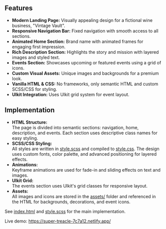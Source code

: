 ## Features

- **Modern Landing Page:** Visually appealing design for a fictional wine business, "Vintage Vault".
- **Responsive Navigation Bar:** Fixed navigation with smooth access to all sections.
- **Animated Home Section:** Brand name with animated frames for engaging first impression.
- **Rich Description Section:** Highlights the story and mission with layered images and styled text.
- **Events Section:** Showcases upcoming or featured events using a grid of icons.
- **Custom Visual Assets:** Unique images and backgrounds for a premium look.
- **Vanilla HTML & CSS:** No frameworks, only semantic HTML and custom SCSS/CSS for styling.
- **UIkit Integration:** Uses UIkit grid system for event layout.

## Implementation

- **HTML Structure:**  
  The page is divided into semantic sections: navigation, home, description, and events. Each section uses descriptive class names for easy styling.
- **SCSS/CSS Styling:**  
  All styles are written in [style.scss](style.scss) and compiled to [style.css](style.css). The design uses custom fonts, color palette, and advanced positioning for layered effects.
- **Animations:**  
  Keyframe animations are used for fade-in and sliding effects on text and images.
- **UIkit Grid:**  
  The events section uses UIkit's grid classes for responsive layout.
- **Assets:**  
  All images and icons are stored in the [assets/](assets/) folder and referenced in the HTML for backgrounds, decorations, and event icons.

See [index.html](index.html) and [style.scss](style.scss) for the main implementation.

Live demo: https://super-treacle-7c7a12.netlify.app/
